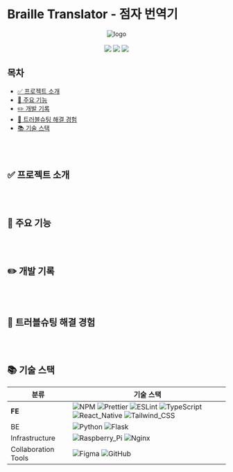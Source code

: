 <h1>Braille Translator - 점자 번역기</h1>

<div align="center">
  <img src="https://github.com/user-attachments/assets/8a3ea668-057b-44d2-a789-0970f1225143" alt="logo" />
</div>

<br />

<div align="center">
  <a href="https://github.com/HyunJinNo/braille-translator/wiki" target="_blank"><img src="https://img.shields.io/badge/GitHub%20Wiki-181717?logo=github&logoColor=white"></a>
   <a href="https://github.com/users/HyunJinNo/projects/1" target="blank"><img src="https://img.shields.io/badge/🎯Backlog%20-02B78F?logo=none&logoColor=white"></a>
   <a href="https://www.figma.com/design/CnQv3445XcSMa0PCkq8vGg/Braille-Translator?node-id=3203-2446&t=Kit9cJsybo6PmPTA-1" target="_blank"><img src="https://img.shields.io/badge/Figma-%23F24E1E.svg?logo=figma&logoColor=white"></a>
</div>

<h2>목차</h2>

- [✅ 프로젝트 소개](#-프로젝트-소개)
- [💾 주요 기능](#-주요-기능)
- [✏️ 개발 기록](#️-개발-기록)
- [🔑 트러블슈팅 해결 경험](#-트러블슈팅-해결-경험)
- [📚 기술 스택](#-기술-스택)

<br />
<br />

## ✅ 프로젝트 소개

<br />
<br />

## 💾 주요 기능

<br />
<br />

## ✏️ 개발 기록

<br />
<br />

## 🔑 트러블슈팅 해결 경험

<br />
<br />

## 📚 기술 스택

| 분류                | 기술 스택                                                                                                                                                                                                                                                                                                                                                                                                                                                                                                                                                             |
| ------------------- | --------------------------------------------------------------------------------------------------------------------------------------------------------------------------------------------------------------------------------------------------------------------------------------------------------------------------------------------------------------------------------------------------------------------------------------------------------------------------------------------------------------------------------------------------------------------- |
| **FE**              | ![NPM](https://img.shields.io/badge/NPM-%23CB3837.svg?logo=npm&logoColor=white) ![Prettier](https://img.shields.io/badge/-Prettier-F7B93E?logo=prettier&logoColor=white) ![ESLint](https://img.shields.io/badge/ESLint-4B32C3?logo=eslint&logoColor=white) ![TypeScript](https://img.shields.io/badge/TypeScript-3178C6?logo=TypeScript&logoColor=white) ![React_Native](https://img.shields.io/badge/React_Native-%2320232a.svg?logo=react&logoColor=%2361DAFB) ![Tailwind_CSS](https://img.shields.io/badge/Tailwind%20CSS-06B6D4?logo=tailwindcss&logoColor=white) |
| BE                  | ![Python](https://img.shields.io/badge/Python-3776AB?logo=Python&logoColor=FFFFFF) ![Flask](https://img.shields.io/badge/Flask-000000?logo=Flask&logoColor=FFFFFF)                                                                                                                                                                                                                                                                                                                                                                                                    |
| Infrastructure      | ![Raspberry_Pi](https://img.shields.io/badge/Raspberry%20Pi-A22846?logo=Raspberry%20Pi&logoColor=FFFFFF) ![Nginx](https://img.shields.io/badge/Nginx-%23009639.svg?logo=nginx&logoColor=white)                                                                                                                                                                                                                                                                                                                                                                        |
| Collaboration Tools | ![Figma](https://img.shields.io/badge/Figma-%23F24E1E.svg?logo=figma&logoColor=white) ![GitHub](https://img.shields.io/badge/-GitHub-181717?logo=github&logoColor=white)                                                                                                                                                                                                                                                                                                                                                                                              |
